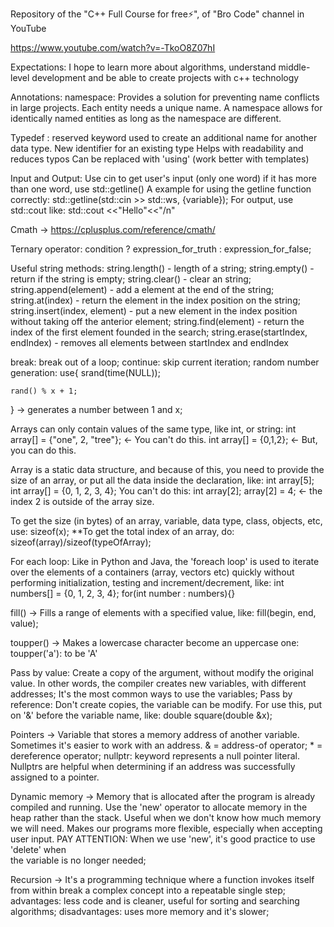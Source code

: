 Repository of the "C++ Full Course for free⚡️", of "Bro Code" channel in YouTube

https://www.youtube.com/watch?v=-TkoO8Z07hI

Expectations:
    I hope to learn more about algorithms, understand middle-level development and be able to create projects with c++ technology

Annotations:
    namespace:
        Provides a solution for preventing name conflicts in large projects. Each entity needs a unique name.
        A namespace allows for identically named entities as long as the namespace are different.


Typedef : 
    reserved keyword used to create an additional name for another data type.
    New identifier for an existing type 
    Helps with readability and reduces typos
    Can be replaced with 'using' (work better with templates)

Input and Output:
    Use cin to get user's input (only one word)
    if it has more than one word, use std::getline()
    A example for using the getline function correctly:
        std::getline(std::cin >> std::ws, {variable});
    For output, use std::cout like: 
        std::cout <<"Hello"<<"/n"
    
Cmath -> https://cplusplus.com/reference/cmath/

Ternary operator: condition ? expression_for_truth : expression_for_false;

Useful string methods: 
    string.length() - length of a string;
    string.empty() - return if the string is empty;
    string.clear() - clear an string;
    string.append(element) - add a element at the end of the string;
    string.at(index) - return the element in the index position on the string;
    string.insert(index, element) - put a new element in the index position
        without taking off the anterior element;
    string.find(element) - return the index of the first element founded in the 
        search;
    string.erase(startIndex, endIndex) - removes all elements between startIndex 
        and endIndex 

break: break out of a loop;
continue: skip current iteration;
random number generation: use{
    srand(time(NULL));
    
    rand() % x + 1;
} -> generates a number between 1 and x;

Arrays can only contain values of the same type, like int, or string:
    int array[] = {"one", 2, "tree"}; <- You can't do this.
    int array[] = {0,1,2}; <- But, you can do this.

Array is a static data structure, and because of this, you need to provide the size of an array, or put all the data inside the declaration, like:
    int array[5];
    int array[] = {0, 1, 2, 3, 4};
You can't do this:
    int array[2];
    array[2] = 4; <- the index 2 is outside of the array size.


To get the size (in bytes) of an array, variable, data type, class, objects, etc, use:
    sizeof(x);
    **To get the total index of an array, do:
        sizeof(array)/sizeof(typeOfArray);

For each loop:
    Like in Python and Java, the 'foreach loop' is used to iterate over the elements of a containers (array, vectors etc) quickly without performing initialization, testing and increment/decrement, like:
        int numbers[] = {0, 1, 2, 3, 4};
        for(int number : numbers){}

fill() -> Fills a range of elements with a specified value, like:
    fill(begin, end, value);

toupper() -> Makes a lowercase character become an uppercase one:
    toupper('a'): to be 'A'

Pass by value: Create a copy of the argument, without modify the original value.
    In other words, the compiler creates new variables, with different addresses;
    It's the most common ways to use the variables;
Pass by reference: Don't create copies, the variable can be modify.
    For use this, put on '&' before the variable name, like:
        double square(double &x);

Pointers -> Variable that stores a memory address of another variable.      
    Sometimes it's easier to work with an address.
    & = address-of operator;
    * = dereference operator;
    nullptr: keyword represents a null pointer literal. Nullptrs are helpful when determining if an address was successfully assigned to a pointer.

Dynamic memory -> Memory that is allocated after the program is already compiled
    and running. Use the 'new' operator to allocate memory in the heap rather than the stack.
    Useful when we don't know how much memory we will need. Makes our programs more flexible, especially when accepting user input.
        PAY ATTENTION: When we use 'new', it's good practice to use 'delete' when   
            the variable is no longer needed;

Recursion -> It's a programming technique where a function invokes itself from
    within break a complex concept into a repeatable single step;
    advantages: less code and is cleaner, useful for sorting and searching
        algorithms;
    disadvantages: uses more memory and it's slower;